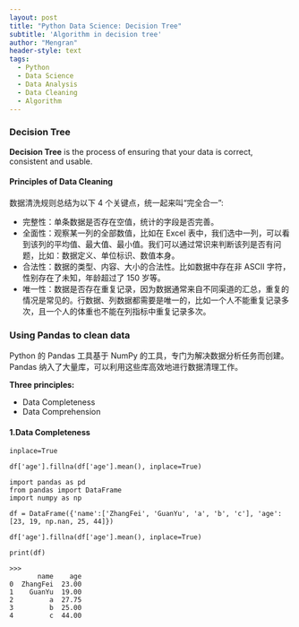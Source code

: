 ```yaml
---
layout: post
title: "Python Data Science: Decision Tree"
subtitle: 'Algorithm in decision tree' 
author: "Mengran"
header-style: text
tags:
  - Python
  - Data Science
  - Data Analysis
  - Data Cleaning
  - Algorithm
---
```


### Decision Tree

**Decision Tree** is the process of ensuring that your data is correct, consistent and usable.


#### Principles of Data Cleaning

数据清洗规则总结为以下 4 个关键点，统一起来叫“完全合一”:

- 完整性：单条数据是否存在空值，统计的字段是否完善。
- 全面性：观察某一列的全部数值，比如在 Excel 表中，我们选中一列，可以看到该列的平均值、最大值、最小值。我们可以通过常识来判断该列是否有问题，比如：数据定义、单位标识、数值本身。
- 合法性：数据的类型、内容、大小的合法性。比如数据中存在非 ASCII 字符，性别存在了未知，年龄超过了 150 岁等。
- 唯一性：数据是否存在重复记录，因为数据通常来自不同渠道的汇总，重复的情况是常见的。行数据、列数据都需要是唯一的，比如一个人不能重复记录多次，且一个人的体重也不能在列指标中重复记录多次。

### Using Pandas to clean data

Python 的 Pandas 工具基于 NumPy 的工具，专门为解决数据分析任务而创建。Pandas 纳入了大量库，可以利用这些库高效地进行数据清理工作。

**Three principles:**
- Data Completeness
- Data Comprehension

#### 1.Data Completeness

`inplace=True`

`df['age'].fillna(df['age'].mean(), inplace=True)`

```vim
import pandas as pd
from pandas import DataFrame
import numpy as np

df = DataFrame({'name':['ZhangFei', 'GuanYu', 'a', 'b', 'c'], 'age': [23, 19, np.nan, 25, 44]})

df['age'].fillna(df['age'].mean(), inplace=True)

print(df)

>>>
       name    age
0  ZhangFei  23.00
1    GuanYu  19.00
2         a  27.75
3         b  25.00
4         c  44.00
```
